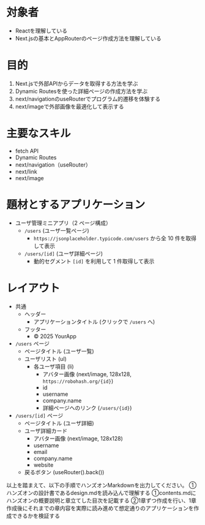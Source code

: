 # 対象者
- Reactを理解している
- Next.jsの基本とAppRouterのページ作成方法を理解している

# 目的
1. Next.jsで外部APIからデータを取得する方法を学ぶ
2. Dynamic Routesを使った詳細ページの作成方法を学ぶ
3. next/navigationのuseRouterでプログラム的遷移を体験する
4. next/imageで外部画像を最適化して表示する

# 主要なスキル
- fetch API
- Dynamic Routes
- next/navigation（useRouter）
- next/link
- next/image

# 題材とするアプリケーション
- ユーザ管理ミニアプリ（2 ページ構成）
  - `/users` (ユーザ一覧ページ)
    - `https://jsonplaceholder.typicode.com/users` から全 10 件を取得して表示
  - `/users/[id]` (ユーザ詳細ページ)
    - 動的セグメント `[id]` を利用して 1 件取得して表示

# レイアウト
- 共通
  - ヘッダー
    - アプリケーションタイトル (クリックで `/users` へ)
  - フッター
    - © 2025 YourApp
- `/users` ページ
  - ページタイトル (ユーザ一覧)
  - ユーザリスト (ul)
    - 各ユーザ項目 (li)
      - アバター画像 (next/image, 128x128, `https://robohash.org/{id}`)
      - id
      - username
      - company.name
      - 詳細ページへのリンク (`/users/{id}`)
- `/users/[id]` ページ
  - ページタイトル (ユーザ詳細)
  - ユーザ詳細カード
    - アバター画像 (next/image, 128x128)
    - username
    - email
    - company.name
    - website
  - 戻るボタン (useRouter().back())

以上を踏まえて、以下の手順でハンズオンMarkdownを出力してください。
①ハンズオンの設計書であるdesign.mdを読み込んで理解する
①contents.mdにハンズオンの概要説明と章立てした目次を記載する
②1章ずつ作成を行い、1章作成後にそれまでの章内容を実際に読み進めて想定通りのアプリケーションを作成できるかを検証する
